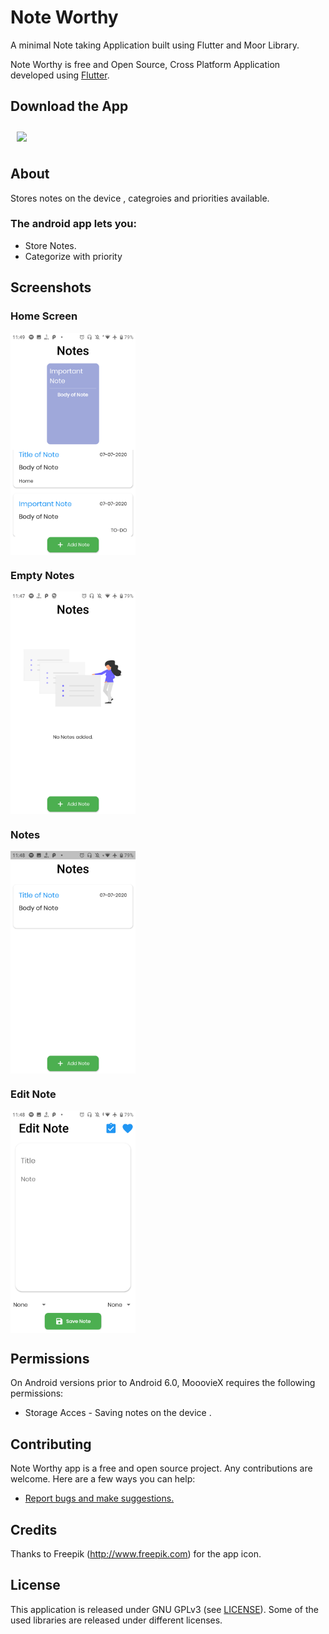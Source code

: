 # Note Worthy

A minimal  Note taking Application built using Flutter and Moor Library.

Note Worthy is free and Open Source, Cross Platform Application developed using [Flutter](https://github.com/flutter/flutter).

## Download the App
[<img src="https://image.flaticon.com/icons/svg/443/443049.svg" align="center"
width="60" hspace="10" vspace="10">](https://www.mediafire.com/file/d66gkv5kkleunkr/NoteWorthy.apk/file)


## About
Stores notes on the device , categroies and priorities available. 


### The android app lets you:

- Store Notes.
- Categorize with priority

## Screenshots

### Home Screen

<img src="screens/note_home.png" align="center"
width="200">

### Empty Notes

<img src="screens/empty_notes.png" align="center"
width="200">

### Notes

<img src="screens/notes.png" align="center"
width="200">

### Edit Note

<img src="screens/edit_note.png" align="center"
width="200">


## Permissions

On Android versions prior to Android 6.0, MooovieX requires the following permissions:
- Storage Acces - Saving notes on the device .



## Contributing

Note Worthy  app is a free and open source project. Any contributions are welcome. Here are a few ways you can help:
 * [Report bugs and make suggestions.](https://github.com/adarshbalu/note_worthy/issues)
 

## Credits  

Thanks to  Freepik (http://www.freepik.com) for the app icon.

## License

This application is released under GNU GPLv3 (see [LICENSE](LICENSE)).
Some of the used libraries are released under different licenses.

